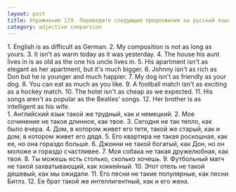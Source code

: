 ```yaml
---
layout: post
title: Упражнение 129. Переведите следующие предложения на русский язык.
category: adjective comparsion
---
```

<section class="question">
1. English is as difficult as German. 2. My composition is not as long as yours. 3. It isn't as warm today as it was yesterday. 4. The house his aunt lives in is as old as the one his uncle lives in. 5. His apartment isn't as elegant as her apartment, but it's much bigger. 6. Johnny isn't as rich as Don but he is younger and much happier. 7. My dog isn't as friendly as your dog. 8. You can eat as much as you like. 9. A football match isn't as exciting as a hockey match. 10. The hotel isn't as cheap as we expected.
11. His songs aren't as popular as the Beatles' songs.
12. Her brother is as intelligent as his wife.
</section>

<section class="answer">
1. Английский язык такой же трудный, как и немецкий. 2. Мое сочинение не такое длинное, как твое. 3. Сегодня не так тепло, как было вчера. 4. Дом, в котором живет его тетя, такой же старый, как и дом, в котором живет его дядя. 5. Его квартира не такая роскошная, как ее, но она гораздо больше. 6. Джонни не такой богатый, как Дон, но он моложе и гораздо счастливее. 7. Моя собака не такая дружелюбная, как твоя. 8. Ты можешь есть столько, сколько хочешь. 9. Футбольный матч не такой захватывающий, как хоккейный. 10. Этот отель не такой дешевый, как мы ожидали. 11. Его песни не такие популярные, как песни Битлз. 12. Ее брат такой же интеллигентный, как и его жена.
</section>